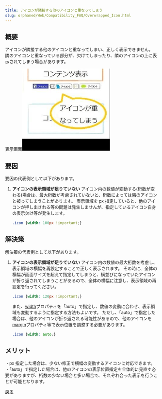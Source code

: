 ```yaml
---
title: アイコンが隣接する他のアイコンと重なってしまう
slug: orphaned/Web/Compatibility_FAQ/Overwrapped_Icon.html
---
```


## 概要

アイコンが隣接する他のアイコンと重なってしまい、正しく表示できません。
隣のアイコンと重なっている部分が、欠けてしまったり、隣のアイコンの上に表示されてしまう場合があります。

表示画面![](0106.jpg)

## 要因

要因の代表例として以下があります。

1. **アイコンの表示領域が足りていない**
    アイコン内の数値が変動する(桁数が変わる)場合は、最大桁数が考慮されていないと、桁数によっては隣のアイコンと被ってしまうことがあります。
    表示領域を px 指定していると、他のアイコンが押し出される等の問題は発生しませんが、指定しているアイコン自身の表示欠け等が発生します。

    ```css
    .icon {width: 100px !important;}
    ```

## 解決策

解決策の代表例として以下があります。

1. **アイコンの表示領域が足りていない**
    アイコン内の数値の最大桁数を考慮し、表示領域の横幅を再設定することで正しく表示されます。
    その時に、全体の横幅が画面サイズを超えて指定してしまうと、横並びになっていたアイコンが折り返されてしまうことがあるので、全体の横幅に注意し、表示領域の再設定を行ってください。

    ```css
    .icon {width: 120px !important;}
    ```

    また、[width](/ja/docs/Web/CSS/width)プロパティを「auto」で指定し、数値の変動に合わせ、表示領域も変動するように指定する方法もよいです。
    ただし、「auto」で指定した場合は、他のアイコンが折り返される可能性があるので、他のアイコンを[margin](/ja/docs/Web/CSS/margin)プロパティ等で表示位置を調整する必要があります。

    ```css
    .icon {width: auto;}
    ```

## メリット

・px 指定した場合は、少ない修正で横幅の変動するアイコンに対応できます。
・「auto」で指定した場合は、他のアイコンの表示位置指定を全体的に見直す必要がありますが、桁数の少ない場合と多い場合で、それぞれ合った表示を行うことが可能となります。

[戻る](/ja/docs/Web/Compatibility_FAQ)
